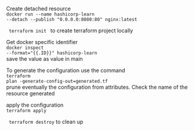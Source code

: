 Create detached resource<br>
<code>docker run --name hashicorp-learn --detach --publish "0.0.0.0:8080:80" nginx:latest</code>


<code> terraform init </code> to create terraform project locally<br>


Get docker specific identifier<br>
<code>docker inspect --format="{{.ID}}" hashicorp-learn</code><br>
save the value as value in main


To generate the configuration use the command<br>
<code>terraform plan -generate-config-out=generated.tf</code><br>
prune eventually the configuration from attributes. Check the name of the resource generated

apply the configuration<br>
<code>terraform apply</code>

<code> terraform destroy</code> to clean up<br>